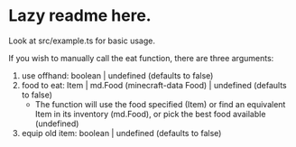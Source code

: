 # Lazy readme here.

Look at src/example.ts for basic usage. 

If you wish to manually call the eat function, there are three arguments: 
1. use offhand: boolean | undefined (defaults to false)
2. food to eat: Item | md.Food (minecraft-data Food) | undefined (defaults to false)
    - The function will use the food specified (Item) or find an equivalent Item in its inventory (md.Food), or pick the best food available (undefined)
3. equip old item: boolean | undefined (defaults to false)